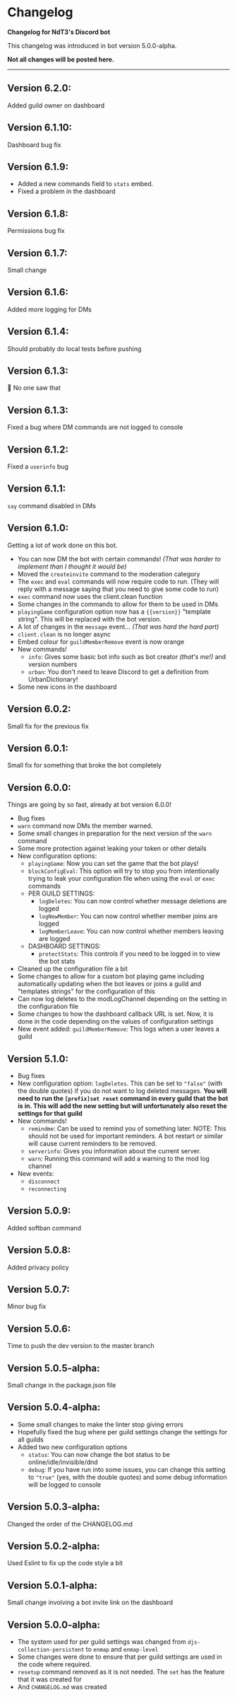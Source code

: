 # Changelog
**Changelog for NdT3's Discord bot**

This changelog was introduced in bot version 5.0.0-alpha.

__Not all changes will be posted here.__

---

## Version 6.2.0:

Added guild owner on dashboard

## Version 6.1.10:

Dashboard bug fix

## Version 6.1.9:

- Added a new commands field to `stats` embed.
- Fixed a problem in the dashboard

## Version 6.1.8:

Permissions bug fix

## Version 6.1.7:

Small change

## Version 6.1.6:

 Added more logging for DMs

## Version 6.1.4:

Should probably do local tests before pushing

## Version 6.1.3:

:eyes: No one saw that

## Version 6.1.3:

Fixed a bug where DM commands are not logged to console

## Version 6.1.2:

Fixed a `userinfo` bug

## Version 6.1.1:

`say` command disabled in DMs

## Version 6.1.0:

Getting a lot of work done on this bot.

- You can now DM the bot with certain commands! _(That was harder to implement than I thought it would be)_
- Moved the `createinvite` command to the moderation category
- The `exec` and `eval` commands will now require code to run. (They will reply with a message saying that you need to give some code to run)
- `exec` command now uses the client.clean function
- Some changes in the commands to allow for them to be used in DMs
- `playingGame` configuration option now has a `{{version}}` "template string". This will be replaced with the bot version.
- A lot of changes in the `message` event... _(That was hard the hard part)_
- `client.clean` is no longer async
- Embed colour for `guildMemberRemove` event is now orange
- New commands!
	- `info`: Gives some basic bot info such as bot creator _(that's me!)_ and version numbers
	- `urban`: You don't need to leave Discord to get a definition from UrbanDictionary!
- Some new icons in the dashboard

## Version 6.0.2:

Small fix for the previous fix

## Version 6.0.1:

Small fix for something that broke the bot completely

## Version 6.0.0:

Things are going by so fast, already at bot version 6.0.0!

- Bug fixes
- `warn` command now DMs the member warned.
- Some small changes in preparation for the next version of the `warn` command
- Some more protection against leaking your token or other details
- New configuration options:
	- `playingGame`: Now you can set the game that the bot plays!
	- `blockConfigEval`: This option will try to stop you from intentionally trying to leak your configuration file when using the `eval` or `exec` commands
	- PER GUILD SETTINGS:
		- `logDeletes`: You can now control whether message deletions are logged
		- `logNewMember`: You can now control whether member joins are logged
		- `logMemberLeave`: You can now control whether members leaving are logged
	- DASHBOARD SETTINGS:
		- `protectStats`: This controls if you need to be logged in to view the bot stats
- Cleaned up the configuration file a bit
- Some changes to allow for a custom bot playing game including automatically updating when the bot leaves or joins a guild and "templates strings" for the configuration of this
- Can now log deletes to the modLogChannel depending on the setting in the configuration file
- Some changes to how the dashboard callback URL is set. Now, it is done in the code depending on the values of configuration settings
- New event added: `guildMemberRemove`: This logs when a user leaves a guild

## Version 5.1.0:

- Bug fixes
- New configuration option: `logDeletes`. This can be set to `"false"` (with the double quotes) if you do not want to log deleted messages. **You will need to run the `[prefix]set reset` command in every guild that the bot is in. This will add the new setting but will unfortunately also reset the settings for that guild**
- New commands!
	- `remindme`: Can be used to remind you of something later. NOTE: This should not be used for important reminders. A bot restart or similar will cause current reminders to be removed.
	- `serverinfo`: Gives you information about the current server.
	- `warn`: Running this command will add a warning to the mod log channel
- New events:
	- `disconnect`
	- `reconnecting`

## Version 5.0.9:

Added softban command

## Version 5.0.8:

Added privacy policy

## Version 5.0.7:

Minor bug fix

## Version 5.0.6:

Time to push the dev version to the master branch

## Version 5.0.5-alpha:

Small change in the package.json file

## Version 5.0.4-alpha:

- Some small changes to make the linter stop giving errors
- Hopefully fixed the bug where per guild settings change the settings for all guilds
- Added two new configuration options
	- `status`: You can now change the bot status to be online/idle/invisible/dnd
	- `debug`: If you have run into some issues, you can change this setting to `"true"` (yes, with the double quotes) and some debug information will be logged to console

## Version 5.0.3-alpha:

Changed the order of the CHANGELOG.md

## Version 5.0.2-alpha:

Used Eslint to fix up the code style a bit

## Version 5.0.1-alpha:

Small change involving a bot invite link on the dashboard

## Version 5.0.0-alpha:

- The system used for per guild settings was changed from `djs-collection-persistent` to `enmap` and `enmap-level`
- Some changes were done to ensure that per guild settings are used in the code where required.
- `resetup` command removed as it is not needed. The `set` has the feature that it was created for
- And `CHANGELOG.md` was created
